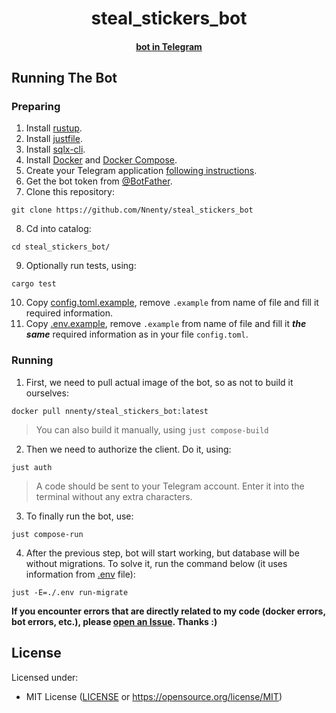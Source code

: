 <h1 align="center">steal_stickers_bot</h1>
<div align="center">
        <h4><a href="https://t.me/steal_stickers_bot">bot in Telegram</a>
</div>

<h2> Running The Bot </h2>
<h3>Preparing</h3>

1. Install [rustup](https://www.rust-lang.org/tools/install).
2. Install [justfile](https://github.com/casey/just?tab=readme-ov-file#pre-built-binaries).
3. Install [sqlx-cli](https://github.com/launchbadge/sqlx/blob/main/sqlx-cli/README.md#install).
4. Install [Docker](https://docs.docker.com/get-docker/) and [Docker Compose](https://docs.docker.com/compose/install/).
5. Create your Telegram application [following instructions](https://core.telegram.org/api/obtaining_api_id).
6. Get the bot token from [@BotFather](https://t.me/BotFather).
7. Clone this repository:
```
git clone https://github.com/Nnenty/steal_stickers_bot
```
8. Cd into catalog:
```
cd steal_stickers_bot/
```
9. Optionally run tests, using: 
```
cargo test
```
10. Copy [config.toml.example](./configs/config.toml.example), remove `.example` from name of file and fill it required information.
11. Copy [.env.example](./.env.example), remove `.example` from name of file and fill it ***the same*** required information as in your file `config.toml`.

<h3>Running</h3>

1. First, we need to pull actual image of the bot, so as not to build it ourselves:
```
docker pull nnenty/steal_stickers_bot:latest
```
> You can also build it manually, using `just compose-build`

2. Then we need to authorize the client. Do it, using:
```
just auth
```
> A code should be sent to your Telegram account. Enter it into the terminal without any extra characters.

3. To finally run the bot, use:
```
just compose-run
```

4. After the previous step, bot will start working, but database will be without migrations. To solve it, run the command below (it uses information from [.env](./.env.example) file):
```
just -E=./.env run-migrate
```

<strong>If you encounter errors that are directly related to my code (docker errors, bot errors, etc.), please [open an Issue](https://github.com/neocim/steal_stickers_bot/issues/new). Thanks :)</strong>


<h2>License</h2>

Licensed under:
- MIT License ([LICENSE](./LICENSE) or https://opensource.org/license/MIT)

